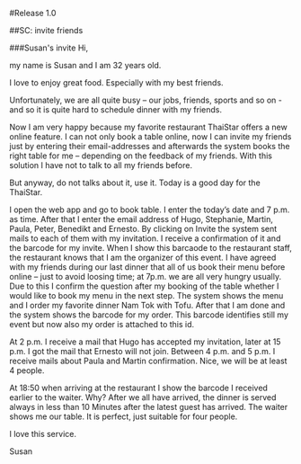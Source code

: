 #Release 1.0

##SC: invite friends

###Susan's invite
Hi,

my name is Susan and I am 32 years old.

I love to enjoy great food. Especially with my best friends. 

Unfortunately, we are all quite busy – our jobs, friends, sports and so on - and so it is quite hard to schedule dinner with my friends. 

Now I am very happy because my favorite restaurant ThaiStar offers a new online feature. I can not only book a table online, now I can invite my friends just by entering their email-addresses and afterwards the system books the right table for me – depending on the feedback of my friends. With this solution I have not to talk to all my friends before. 

But anyway, do not talks about it, use it. Today is a good day for the ThaiStar.

I open the web app and go to book table. I enter the today’s date and 7 p.m. as time. After that I enter the email address of Hugo, Stephanie, Martin, Paula, Peter, Benedikt and Ernesto. By clicking on Invite the system sent mails to each of them with my invitation. I receive a confirmation of it and the barcode for my invite. When I show this barcaode to the restaurant staff, the restaurant knows that I am the organizer of this event. I have agreed with my friends during our last dinner that all of us book their menu before online – just to avoid loosing time; at 7p.m. we are all very hungry usually. Due to this I confirm the question after my booking of the table whether I would like to book my menu in the next step. The system shows the menu and I order my favorite dinner Nam Tok with Tofu. After that I am done and the system shows the barcode for my order. This barcode identifies still my event but now also my order is attached to this id. 

At 2 p.m. I receive a mail that Hugo has accepted my invitation, later at 15 p.m. I got the mail that Ernesto will not join. Between 4 p.m. and 5 p.m. I receive mails about Paula and Martin confirmation. Nice, we will be at least 4 people. 

At 18:50 when arriving at the restaurant I show the barcode I received earlier to the waiter. Why? After we all have arrived, the dinner is served always in less than 10 Minutes after the latest guest has arrived. The waiter shows me our table. It is perfect, just suitable for four people.  

I love this service. 

Susan 


